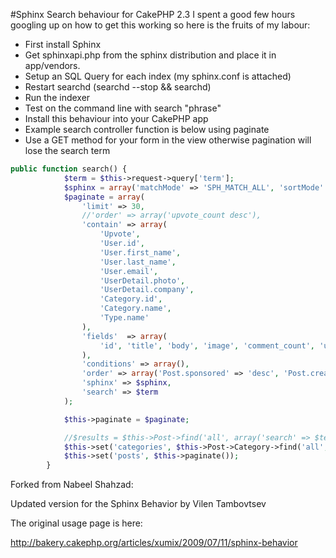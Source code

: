#Sphinx Search behaviour for CakePHP 2.3
I spent a good few hours googling up on how to get this working so here is the fruits of my labour:


* First install Sphinx
* Get sphinxapi.php from the sphinx distribution and place it in app/vendors.
* Setup an SQL Query for each index (my sphinx.conf is attached)
* Restart searchd (searchd --stop && searchd)
* Run the indexer
* Test on the command line with search "phrase"
* Install this behaviour into your CakePHP app
* Example search controller function is below using paginate
* Use a GET method for your form in the view otherwise pagination will lose the search term

```php
public function search() {
            $term = $this->request->query['term'];
            $sphinx = array('matchMode' => 'SPH_MATCH_ALL', 'sortMode' => array('SPH_SORT_EXTENDED' => '@relevance DESC'));
            $paginate = array(
                'limit' => 30,
                //'order' => array('upvote_count desc'),
                'contain' => array(
                    'Upvote',
                    'User.id',
                    'User.first_name',
                    'User.last_name',
                    'User.email',
                    'UserDetail.photo',
                    'UserDetail.company',
                    'Category.id',
                    'Category.name',
                    'Type.name'
                ),
                'fields'  => array(
                    'id', 'title', 'body', 'image', 'comment_count', 'upvote_count', 'files', 'explore', 'implement', 'is70','is20','is10', 'free', 'slug', 'created', 'sponsored'
                ),
                'conditions' => array(),
                'order' => array('Post.sponsored' => 'desc', 'Post.created' => 'desc', 'Post.upvote_count' => 'desc'),
                'sphinx' => $sphinx,
                'search' => $term
            );

            $this->paginate = $paginate;

            //$results = $this->Post->find('all', array('search' => $term, 'limit'=>10, 'sphinx' => $sphinx));
            $this->set('categories', $this->Post->Category->find('all', array('recursive' => -1, 'fields' => array('id','name'))));
            $this->set('posts', $this->paginate());
        }

```





Forked from Nabeel Shahzad:

Updated version for the Sphinx Behavior by Vilen Tambovtsev

The original usage page is here:

http://bakery.cakephp.org/articles/xumix/2009/07/11/sphinx-behavior
